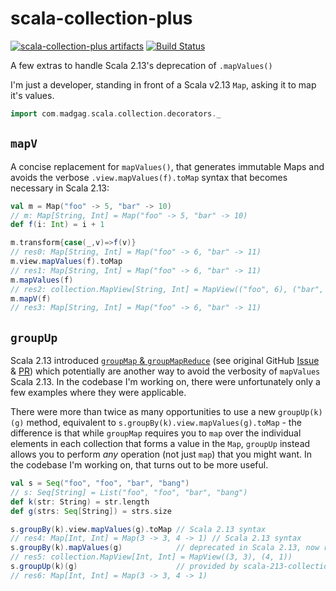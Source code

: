 # scala-collection-plus

[![scala-collection-plus artifacts](https://index.scala-lang.org/rtyley/scala-collection-plus/scala-collection-plus/latest-by-scala-version.svg)](https://index.scala-lang.org/rtyley/scala-collection-plus/scala-collection-plus/)
[![Build Status](https://travis-ci.org/rtyley/scala-collection-plus.svg?branch=master)](https://travis-ci.org/rtyley/scala-collection-plus)

A few extras to handle Scala 2.13's deprecation of `.mapValues()`

I'm just a developer, standing in front of a Scala v2.13 `Map`, asking it to map it's values.


```scala
import com.madgag.scala.collection.decorators._
```

## `mapV`

A concise replacement for `mapValues()`, that generates immutable Maps and
avoids the verbose `.view.mapValues(f).toMap` syntax that becomes necessary
in Scala 2.13:

```scala
val m = Map("foo" -> 5, "bar" -> 10)
// m: Map[String, Int] = Map("foo" -> 5, "bar" -> 10)
def f(i: Int) = i + 1

m.transform{case(_,v)=>f(v)}
// res0: Map[String, Int] = Map("foo" -> 6, "bar" -> 11)
m.view.mapValues(f).toMap
// res1: Map[String, Int] = Map("foo" -> 6, "bar" -> 11)
m.mapValues(f)
// res2: collection.MapView[String, Int] = MapView(("foo", 6), ("bar", 11))
m.mapV(f)                    
// res3: Map[String, Int] = Map("foo" -> 6, "bar" -> 11)
```

## `groupUp`

Scala 2.13 introduced 
[`groupMap` & `groupMapReduce`](https://docs.scala-lang.org/overviews/core/collections-migration-213.html#are-there-new-operations-on-collections)
(see original GitHub [Issue](https://github.com/scala/collection-strawman/issues/42) &
[PR](https://github.com/scala/collection-strawman/pull/253)) which potentially are another
way to avoid the verbosity of `mapValues` Scala 2.13. In the codebase I'm working on, there
were unfortunately only a few examples where they were applicable.
 
There were more than twice as many opportunities to use a new `groupUp(k)(g)` method,
equivalent to `s.groupBy(k).view.mapValues(g).toMap` - the difference is that while
`groupMap` requires you to `map` over the individual elements in each collection that
forms a value in the `Map`, `groupUp` instead allows you to perform _any_ operation
(not just `map`) that you might want. In the codebase I'm working on, that turns out
to be more useful.

```scala
val s = Seq("foo", "foo", "bar", "bang")
// s: Seq[String] = List("foo", "foo", "bar", "bang")
def k(str: String) = str.length
def g(strs: Seq[String]) = strs.size

s.groupBy(k).view.mapValues(g).toMap // Scala 2.13 syntax
// res4: Map[Int, Int] = Map(3 -> 3, 4 -> 1) // Scala 2.13 syntax
s.groupBy(k).mapValues(g)            // deprecated in Scala 2.13, now returns MapView[K,B]
// res5: collection.MapView[Int, Int] = MapView((3, 3), (4, 1))            // deprecated in Scala 2.13, now returns MapView[K,B]
s.groupUp(k)(g)                      // provided by scala-213-collections-plus
// res6: Map[Int, Int] = Map(3 -> 3, 4 -> 1)
```
